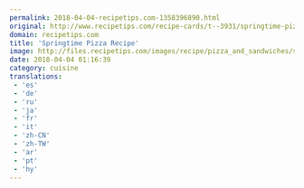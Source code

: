 ```yaml
---
permalink: 2018-04-04-recipetips.com-1358396890.html
original: http://www.recipetips.com/recipe-cards/t--3931/springtime-pizza.asp
domain: recipetips.com
title: 'Springtime Pizza Recipe'
image: http://files.recipetips.com/images/recipe/pizza_and_sandwiches/springtime_pizza.jpg
date: 2018-04-04 01:16:39
category: cuisine
translations: 
 - 'es'
 - 'de'
 - 'ru'
 - 'ja'
 - 'fr'
 - 'it'
 - 'zh-CN'
 - 'zh-TW'
 - 'ar'
 - 'pt'
 - 'hy'
---
```


